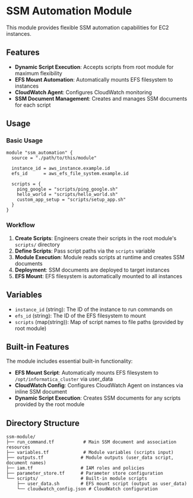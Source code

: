 # SSM Automation Module

This module provides flexible SSM automation capabilities for EC2 instances.

## Features

- **Dynamic Script Execution**: Accepts scripts from root module for maximum flexibility
- **EFS Mount Automation**: Automatically mounts EFS filesystem to instances
- **CloudWatch Agent**: Configures CloudWatch monitoring
- **SSM Document Management**: Creates and manages SSM documents for each script

## Usage

### Basic Usage

```hcl
module "ssm_automation" {
  source = "./path/to/this/module"
  
  instance_id = aws_instance.example.id
  efs_id      = aws_efs_file_system.example.id
  
  scripts = {
    ping_google = "scripts/ping_google.sh"
    hello_world = "scripts/hello_world.sh"
    custom_app_setup = "scripts/setup_app.sh"
  }
}
```

### Workflow

1. **Create Scripts**: Engineers create their scripts in the root module's `scripts/` directory
2. **Define Scripts**: Pass script paths via the `scripts` variable
3. **Module Execution**: Module reads scripts at runtime and creates SSM documents
4. **Deployment**: SSM documents are deployed to target instances
5. **EFS Mount**: EFS filesystem is automatically mounted to all instances

## Variables

- `instance_id` (string): The ID of the instance to run commands on
- `efs_id` (string): The ID of the EFS filesystem to mount
- `scripts` (map(string)): Map of script names to file paths (provided by root module)

## Built-in Features

The module includes essential built-in functionality:
- **EFS Mount Script**: Automatically mounts EFS filesystem to `/opt/informatica_cluster` via user_data
- **CloudWatch Config**: Configures CloudWatch Agent on instances via inline SSM document
- **Dynamic Script Execution**: Creates SSM documents for any scripts provided by the root module

## Directory Structure

```
ssm-module/
├── run_command.tf           # Main SSM document and association resources
├── variables.tf             # Module variables (scripts input)
├── outputs.tf              # Module outputs (user_data script, document names)
├── iam.tf                  # IAM roles and policies
├── parameter_store.tf      # Parameter store configuration
└── scripts/                # Built-in module scripts
    ├── user_data.sh        # EFS mount script (output as user_data)
    └── cloudwatch_config.json # CloudWatch configuration
```
